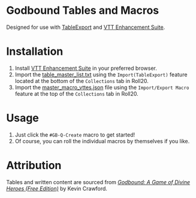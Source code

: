 # Godbound Tables and Macros

Designed for use with [TableExport](https://app.roll20.net/forum/post/1144568/script-tableexport-a-script-for-exporting-rollable-tables-between-accounts) and [VTT Enhancement Suite](https://justas-d.github.io/roll20-enhancement-suite/).

# Installation
1. Install [VTT Enhancement Suite](https://justas-d.github.io/roll20-enhancement-suite/) in your preferred browser.
2. Import the [table_master_list.txt](tables/master_table.txt) using the `Import(TableExport)` feature located at the bottom of the `Collections` tab in Roll20.
3. Import the [master_macro_vttes.json](macros/master_macro_vttes.json) file using the `Import/Export Macro` feature at the top of the `Collections` tab in Roll20.

# Usage
1. Just click the `#GB-Q-Create` macro to get started!
2. Of course, you can roll the individual macros by themselves if you like.

# Attribution
Tables and written content are sourced from *[Godbound: A Game of Divine Heroes (Free Edition)](https://www.drivethrurpg.com/product/185959/Godbound-A-Game-of-Divine-Heroes-Free-Edition)* by Kevin Crawford. 
